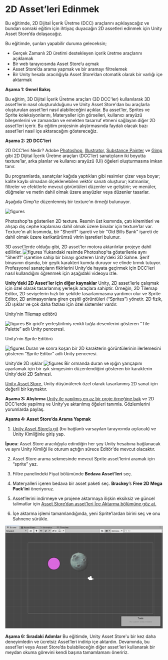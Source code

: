 # 2D Asset’leri Edinmek

Bu eğitimde, 2D Dijital İçerik Üretme (DCC) araçlarını açıklayacağız ve bundan sonraki eğitim için ihtiyaç duyacağın 2D assetleri edinmek için Unity Asset Store’da dolaşacağız.

Bu eğitimde, şunları yapabilir duruma geleceksin;

- Gerçek Zamanlı 2D üretimi destekleyen içerik üretme araçlarını açıklamak
- Bir web tarayıcısında Asset Store’u açmak 
- Asset Store’da arama yapmak ve bir aramayı filtrelemek
- Bir Unity hesabı aracılığıyla Asset Store’dan otomatik olarak bir varlığı içe aktarmak

**Aşama 1: Genel Bakış**

Bu eğitim, 3D Dijital İçerik Üretme araçları (3D DCC'ler) kullanılarak 3D asset’lerin nasıl oluşturulduğunu ve Unity Asset Store'dan bu araçlarla oluşturulan asset’leri nasıl alabileceğini açıklar. Bu asset’ler, Sprites ve Sprite koleksiyonlarını, Materyaller için görselleri, kullanıcı arayüzü bileşenlerini ve zamandan ve emekten tasarruf etmeni sağlayan diğer 2D asset’leri içerir. Bu eğitim projesinin alıştırmasında faydalı olacak bazı asset’leri nasıl içe aktaracağını göstereceğiz.


**Aşama 2: 2D DCC’leri**

2D DCC’leri Nedir?
Adobe [Photoshop,](https://www.adobe.com/products/photoshop.html) [Illustrator,](https://www.adobe.com/products/illustrator.html) [Substance Painter](https://www.substance3d.com/products/substance-painter/) ve [Gimp](https://www.gimp.org/) gibi 2D Dijital İçerik Üretme araçları (DCC’ler) sanatçıların iki boyutta texture’lar, arka planlar ve kullanıcı arayüzü (UI) öğeleri oluşturmasına imkan tanır.
 
Bu programlarda, sanatçılar kağıda yaptıkları gibi resimler çizer veya boyar; kalite kaybı olmadan ölçeklenebilen vektör sanatı oluşturur; katmanlar, filtreler ve efektlerle mevcut görüntüleri düzenler ve geliştirir; ve menüler, düğmeler ve metin dahil olmak üzere arayüzler veya düzenler tasarlar.

Aşağıda Gimp’te düzenlenmiş bir texture’ın örneği bulunuyor. 

![figures]()

Photoshop'ta gösterilen 2D texture. Resmin üst kısmında, çatı kiremitleri ve ahşap dış cephe kaplaması dahil olmak üzere binalar için texture’lar var. Texture’ın alt kısmında, bir "Sheriff" işareti ve bir "Old Bills Bank" işareti de dahil olmak üzere karikatürümsü vitrin işaretleri bulunur.

3D asset’lerde olduğu gibi, 2D asset’ler motora aktarılırlar projeye dahil edilirler.
![figures]()
Yukarıdaki resimde Photoshop'ta gösterilenle aynı "Sheriff" işaretine sahip bir binayı gösteren Unity'deki 3D Sahne. Şerif binasının dışında, bir geyik karakteri kumda duruyor ve elinde tırmık tutuyor.
Profesyonel sanatçıların fikirlerini Unity'de hayata geçirmek için DCC'leri nasıl kullandığını öğrenmek için aşağıdaki videoyu izle.

**Unity’deki 2D Asset’ler için diğer kaynaklar**
Unity, 2D asset’lerle çalışmak için özel olarak tasarlanmış yerleşik araçlara sahiptir. Örneğin, 2D Tilemap Editor, 2D seviyelerin hızlı bir şekilde tasarlanmasına yardımcı olur ve Sprite Editor, 2D animasyonlara giren çeşitli görüntüleri (“Sprites”) yönetir. 2D fizik, 2D ışıklar ve çok daha fazlası için özel sistemler vardır. 

Unity’nin Tilemap editörü

![figures](https://raw.githubusercontent.com/Kodluyoruz/taskforce/main/unity-essentials/get-2D-assets/figures/Foundations_UnityRT3D_1.2.3.3_tilemap.png)
Bir grid’e yerleştirilmiş renkli tuğla desenlerini gösteren “Tile Palette” adlı Unity penceresi.

Unity’nin Sprite Editörü

![figures](https://raw.githubusercontent.com/Kodluyoruz/taskforce/main/unity-essentials/get-2D-assets/figures/Foundations_UnityRT3D_1.2.3.4_sprite-editor.png)
Duran ve sonra koşan bir 2D karakterin görüntülerinin ilerlemesini gösteren “Sprite Editor” adlı Unity penceresi.

Unity’de 2D ışıklar
![figures](https://raw.githubusercontent.com/Kodluyoruz/taskforce/main/unity-essentials/get-2D-assets/figures/Foundations_UnityRT3D_1.2.3.5_2d-lights.png)
Bir ormanda duran ve ışığın yarıçapını ayarlamak için bir ışık simgesinin düzenlendiğini gösteren bir karakterin Unity'deki 2D Sahnesi.

[Unity Asset Store,](https://assetstore.unity.com/) Unity düşünülerek özel olarak tasarlanmış 2D sanat için değerli bir kaynaktır.

**Aşama 3: Alıştırma**
[Unity ile yapılmış en az bir proje örneğine bak](https://unity.com/madewith) ve 2D DCC'lerde yapılmış ve Unity'ye aktarılmış öğeleri tanımla. Gözlemlerini yorumlarda paylaş.

**Aşama 4: Asset Store’da Arama Yapmak**

1. [Unity Asset Store’a git](https://assetstore.unity.com) (bu bağlantı varsayılan tarayıcında açılacak) ve Unity Kimliğinle giriş yap.

**İpucu**: Asset Store aracılığıyla edindiğin her şey Unity hesabına bağlanacak ve aynı Unity Kimliği ile oturum açtığın sürece Editör'de mevcut olacaktır.

2.  Asset Store arama sekmesinde mevcut Sprite asset’lerini aramak için “sprite” yaz.

3.  Filtre panelindeki Fiyat bölümünde **Bedava Asset’leri** seç.

4.  Materyalleri içeren bedava bir asset paketi seç. **Brackey**’s **Free 2D Mega Pack’ini** öneriyoruz.

5. Asset’lerini indirmeye ve projene aktarmaya ilişkin eksiksiz ve güncel talimatlar için [Asset Store’dan asset’leri İçe Aktarma bölümüne göz at.](https://learn.unity.com/tutorial/project-setup-processes#60ed7a86edbc2a002520b6f4)

6. İçe aktarma işlemi tamamlandığında, yeni Sprite'lardan birini seç ve onu Sahnene sürükle.

![figures](https://raw.githubusercontent.com/Kodluyoruz/taskforce/main/unity-essentials/get-2D-assets/figures/B.5.3-1.png)


**Aşama 6: Sıradaki Adımlar**
Bu eğitimde, Unity Asset Store'u bir kez daha deneyimledin ve ücretsiz Asset’leri indirip içe aktardın. Devamında, bu asset’leri veya Asset Store’da bulabileceğin diğer asset’leri kullanarak bir meydan okuma görevini kendi başına tamamlamanı öneririz.












